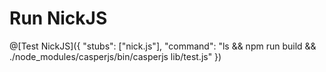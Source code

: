 # Run NickJS

@[Test NickJS]({ "stubs": ["nick.js"], "command": "ls && npm run build && ./node_modules/casperjs/bin/casperjs lib/test.js" })